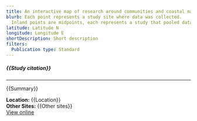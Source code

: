 ```yaml
---
title: An interactive map of research around communities and coastal management decision making
blurb: Each point represents a study site where data was collected.
  Inland points are midpoints, each represents a study that pooled data across multiple coastal sites.
latitude: Latitude N
longitude: Longitude E
shortDescription: Short description
filters:
  Publication type: Standard
---
```


##### {{Study citation}}

---

{{Summary}}

**Location:** {{Location}}\
**Other Sites:** {{Other sites}}\
[View online]({{Hyperlink}})
